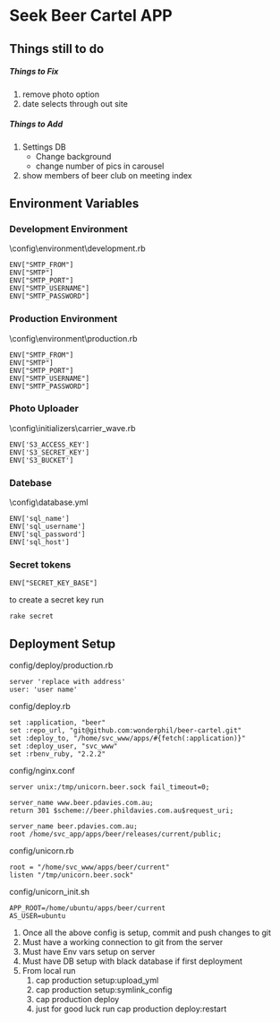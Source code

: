 Seek Beer Cartel APP
====================


Things still to do
-----------------

##### Things to Fix
1. remove photo option
2. date selects through out site


##### Things to Add
1. Settings DB
	* Change background
 	* change number of pics in carousel
2. show members of beer club on meeting index



Environment Variables 
---------------------

### Development Environment

\config\environment\development.rb
```
ENV["SMTP_FROM"]
ENV["SMTP"]
ENV["SMTP_PORT"]
ENV["SMTP_USERNAME"]
ENV["SMTP_PASSWORD"]
```

### Production Environment

\config\environment\production.rb
```
ENV["SMTP_FROM"]
ENV["SMTP"]
ENV["SMTP_PORT"]
ENV["SMTP_USERNAME"]
ENV["SMTP_PASSWORD"]
```

### Photo Uploader

\config\initializers\carrier_wave.rb
```
ENV['S3_ACCESS_KEY']
ENV['S3_SECRET_KEY']
ENV['S3_BUCKET']
```

### Datebase
\config\database.yml
```
ENV['sql_name']
ENV['sql_username']
ENV['sql_password']
ENV['sql_host']
```

### Secret tokens
```
ENV["SECRET_KEY_BASE"]
```
to create a secret key run 
```
rake secret
```



Deployment Setup
----------------

config/deploy/production.rb
```
server 'replace with address'
user: 'user name'
```

config/deploy.rb
```
set :application, "beer"
set :repo_url, "git@github.com:wonderphil/beer-cartel.git"
set :deploy_to, "/home/svc_www/apps/#{fetch(:application)}"
set :deploy_user, "svc_www"
set :rbenv_ruby, "2.2.2"
```

config/nginx.conf
```
server unix:/tmp/unicorn.beer.sock fail_timeout=0;

server_name www.beer.pdavies.com.au;
return 301 $scheme://beer.phildavies.com.au$request_uri;

server_name beer.pdavies.com.au;
root /home/svc_app/apps/beer/releases/current/public;
```

config/unicorn.rb
```
root = "/home/svc_www/apps/beer/current"
listen "/tmp/unicorn.beer.sock"
```

config/unicorn_init.sh
```
APP_ROOT=/home/ubuntu/apps/beer/current
AS_USER=ubuntu
```

1. Once all the above config is setup, commit and push changes to git
2. Must have a working connection to git from the server
3. Must have Env vars setup on server
4. Must have DB setup with black database if first deployment
5. From local run 
	1. cap production setup:upload_yml
	2. cap production setup:symlink_config
	3. cap production deploy
	4. just for good luck run cap production deploy:restart








